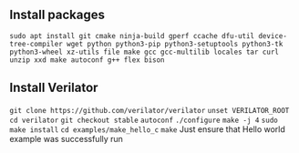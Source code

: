 ## Install packages

`sudo apt install git cmake ninja-build gperf ccache dfu-util device-tree-compiler wget python python3-pip python3-setuptools python3-tk python3-wheel xz-utils file make gcc gcc-multilib locales tar curl unzip xxd make autoconf g++ flex bison`

## Install Verilator
`git clone https://github.com/verilator/verilator`
`unset VERILATOR_ROOT`
`cd verilator`
`git checkout stable`
`autoconf`
`./configure`
`make -j 4`
`sudo make install`
`cd examples/make_hello_c`
`make`
Just ensure that Hello world example was successfully run
